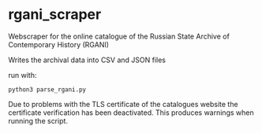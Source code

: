 # rgani_scraper
Webscraper for the online catalogue of the Russian State Archive of Contemporary History (RGANI)

Writes the archival data into CSV and JSON files

run with:

```python3 parse_rgani.py```

Due to problems with the TLS certificate of the catalogues website the certificate verification has been deactivated. 
This produces warnings when running the script.
